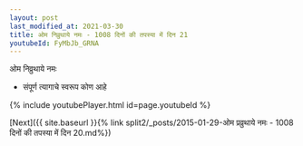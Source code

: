 ```yaml
---
layout: post
last_modified_at: 2021-03-30
title: ओम निव्रुथाये नमः - 1008 दिनों की तपस्या में दिन 21
youtubeId: FyMbJb_GRNA
---
```

 
 
 ओम निव्रुथाये नमः  
 
 -  संपूर्ण त्यागाचे स्वरूप कोण आहे 
 
  
 
  
 
 
 
 
 
 


{% include youtubePlayer.html id=page.youtubeId %}
 
[Next]({{ site.baseurl }}{% link  split2/_posts/2015-01-29-ओम प्रव्रुथाये नमः - 1008 दिनों की तपस्या में दिन 20.md%})
 
